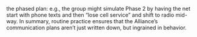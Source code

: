 the phased plan: e.g., the group might simulate Phase 2 by having the net start with phone texts and then “lose cell service” and shift to radio mid-way. In summary, routine practice ensures that the Alliance’s communication plans aren’t just written down, but ingrained in behavior.
